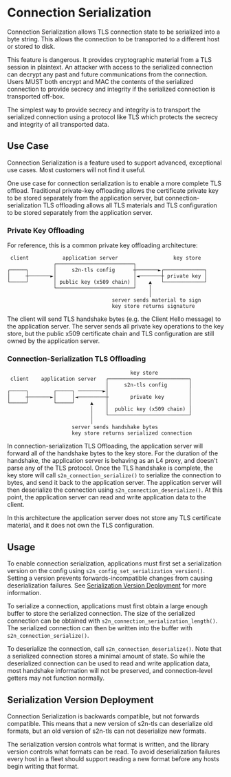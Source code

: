 # Connection Serialization

Connection Serialization allows TLS connection state to be serialized into a byte string. This allows the connection to be transported to a different host or stored to disk.

<div class="warning">
This feature is dangerous. It provides cryptographic material from a TLS session in plaintext. An attacker with access to the serialized connection can decrypt any past and future communications from the connection. Users MUST both encrypt and MAC the contents of the serialized connection to provide secrecy and integrity if the serialized connection is transported off-box. 

The simplest way to provide secrecy and integrity is to transport the serialized connection using a protocol like TLS which protects the secrecy and integrity of all transported data.
</div>

## Use Case
Connection Serialization is a feature used to support advanced, exceptional use cases. Most customers will not find it useful.

One use case for connection serialization is to enable a more complete TLS offload. Traditional private-key offloading allows the certificate private key to be stored separately from the application server, but connection-serialization TLS offloading allows all TLS materials and TLS configuration to be stored separately from the application server.

### Private Key Offloading
For reference, this is a common private key offloading architecture:
```
 client           application server                  key store     
               ┌─────────────────────────┐                       
┌─────┐        │     s2n-tls config      ┼───────►┌─────────────┐
│     ┼───────►│                         │◄───────┼ private key │
└─────┘        │ public key (x509 chain) │    ▲   └─────────────┘
               └─────────────────────────┘    │                  
                                              │                  
                                  server sends material to sign  
                                  key store returns signature    
```

The client will send TLS handshake bytes (e.g. the Client Hello message) to the application server. The server sends all private key operations to the key store, but the public x509 certificate chain and TLS configuration are still owned by the application server.

### Connection-Serialization TLS Offloading
```
                                        key store           
 client    application server   ┌──────────────────────────┐
                                │     s2n-tls config       │
┌─────┐        ┌─────┐ ────────►│                          │
│     ┼───────►│     │◄─────────┼       private key        │
└─────┘        └─────┘     ▲    │                          │
                           │    │  public key (x509 chain) │
                           │    └──────────────────────────┘
                           │                                
                     server sends handshake bytes           
                     key store returns serialized connection
```
In connection-serialization TLS Offloading, the application server will forward all of the handshake bytes to the key store. For the duration of the handshake, the application server is behaving as an L4 proxy, and doesn't parse any of the TLS protocol. Once the TLS handshake is complete, the key store will call `s2n_connection_serialize()` to serialize the connection to bytes, and send it back to the application server. The application server will then deserialize the connection using `s2n_connection_deserialize()`. At this point, the application server can read and write application data to the client.

In this architecture the application server does not store any TLS certificate material, and it does not own the TLS configuration.

## Usage

To enable connection serialization, applications must first set a serialization version on the config using `s2n_config_set_serialization_version()`. Setting a version prevents forwards-incompatible changes from causing deserialization failures. See [Serialization Version Deployment](ch14-connection-serialization.md#serialization-version-deployment) for more information.

To serialize a connection, applications must first obtain a large enough buffer to store the serialized connection. The size of the serialized connection can be obtained with `s2n_connection_serialization_length()`. The serialized connection can then be written into the buffer with `s2n_connection_serialize()`.

To deserialize the connection, call `s2n_connection_deserialize()`. Note that a serialized connection stores a minimal amount of state. So while the deserialized connection can be used to read and write application data, most handshake information will not be preserved, and connection-level getters may not function normally.

## Serialization Version Deployment
Connection Serialization is backwards compatible, but not forwards compatible. This means that a new version of s2n-tls can deserialize old formats, but an old version of s2n-tls can not deserialize new formats.

The serialization version controls what format is written, and the library version controls what formats can be read. To avoid deserialization failures every host in a fleet should support reading a new format before any hosts begin writing that format.
